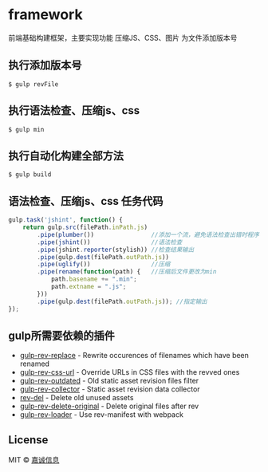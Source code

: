 # framework
前端基础构建框架，主要实现功能
压缩JS、CSS、图片
为文件添加版本号

## 执行添加版本号

```
$ gulp revFile
```

## 执行语法检查、压缩js、css
```
$ gulp min
```

## 执行自动化构建全部方法

```
$ gulp build
```

## 语法检查、压缩js、css 任务代码

```js
gulp.task('jshint', function() {
	return gulp.src(filePath.inPath.js)
		.pipe(plumber())				//添加一个流，避免语法检查出错时程序不向下执行
		.pipe(jshint()) 				//语法检查
		.pipe(jshint.reporter(stylish)) //检查结果输出
		.pipe(gulp.dest(filePath.outPath.js))
		.pipe(uglify()) 				//压缩
		.pipe(rename(function(path) {	//压缩后文件更改为min
			path.basename += ".min";
			path.extname = ".js";
		}))
		.pipe(gulp.dest(filePath.outPath.js)); //指定输出
});
```
## gulp所需要依赖的插件

- [gulp-rev-replace](https://github.com/jamesknelson/gulp-rev-replace) - Rewrite occurences of filenames which have been renamed
- [gulp-rev-css-url](https://github.com/galkinrost/gulp-rev-css-url) - Override URLs in CSS files with the revved ones
- [gulp-rev-outdated](https://github.com/shonny-ua/gulp-rev-outdated) - Old static asset revision files filter
- [gulp-rev-collector](https://github.com/shonny-ua/gulp-rev-collector) - Static asset revision data collector
- [rev-del](https://github.com/callumacrae/rev-del) - Delete old unused assets
- [gulp-rev-delete-original](https://github.com/nib-health-funds/gulp-rev-delete-original) - Delete original files after rev
- [gulp-rev-loader](https://github.com/adjavaherian/gulp-rev-loader) - Use rev-manifest with webpack

## License

MIT © [嘉诚信息](http://www.jiachengnet.com/)

